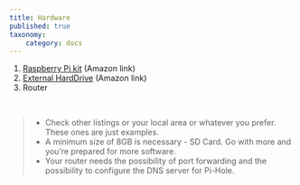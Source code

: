 ```yaml
---
title: Hardware
published: true
taxonomy:
    category: docs
---
```


1. [Raspberry Pi kit](https://www.amazon.co.uk/Raspberry-Pi-Official-Desktop-Starter/dp/B01CSD1WV2/ref=pd_sbs_147_6?_encoding=UTF8&refRID=K495HWW1N1DTDKP7G09Q&th=1) (Amazon link)
2. [External HardDrive](https://www.amazon.co.uk/Seagate-Expansion-Desktop-External-PlayStation/dp/B00UNA1ICQ/ref=sr_1_6?s=computers&ie=UTF8&qid=1520925541&sr=1-6&keywords=external%2Bhard%2Bdrives%2B2tb&dpID=418ChT27VTL&preST=_SY300_QL70_&dpSrc=srch&th=1) (Amazon link)
3. Router

&nbsp;

> - Check other listings or your local area or whatever you prefer. These ones are just examples.  
> - A minimum size of 8GB is necessary - SD Card. Go with more and you’re prepared for more software.  
> - Your router needs the possibility of port forwarding and the possibility to configure the DNS server for Pi-Hole.
